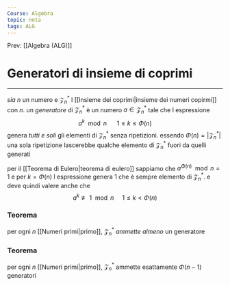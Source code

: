```yaml
---
Course: Algebra
topic: nota
tags: ALG
---
```


Prev: [[Algebra (ALG)]]

# Generatori di insieme di coprimi
---
_sia_ $n$ un numero e $\mathcal{Z}_{n}^{*}$ l [[Insieme dei coprimi|insieme dei numeri copirmi]] con $n$. 
un _generatore_ di $\mathcal{Z}_{n}^{*}$ è un numero $a\in\mathcal{Z}_{n}^{*}$ tale che l espressione 
$$a^{k} \mod n \ \ \ \ \ \  1\leq k\leq\Phi(n)$$
genera _tutti e soli_ gli elementi di $\mathcal{Z}_{n}^{*}$  senza ripetizioni.
essendo $\Phi(n)=|\mathcal{Z}_{n}^{*}|$ una sola ripetizione lascerebbe qualche elemento di $\mathcal{Z}_{n}^{*}$ fuori da quelli generati

per il [[Teorema di Eulero|teorema di eulero]] sappiamo che $a^{\Phi(n)} \mod n=1$ e per $k=\Phi(n)$ l espressione genera $1$ che è sempre elemento di  $\mathcal{Z}_{n}^{*}$. 
e deve quindi valere anche che $$a^{k} \not\equiv 1 \mod n \ \ \ \ \ 1 \leq k < \Phi(n)$$
### Teorema
per ogni $n$ [[Numeri primi|primo]], $\mathcal{Z}_{n}^{*}$ _ammette almeno_ un generatore

### Teorema
per ogni $n$ [[Numeri primi|primo]], $\mathcal{Z}_{n}^{*}$ ammette esattamente $\Phi(n-1)$ generatori